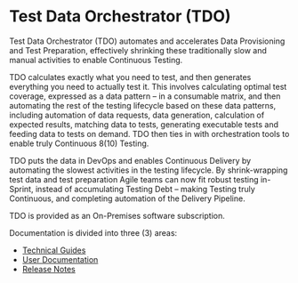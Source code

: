 # Test Data Orchestrator (TDO)

Test Data Orchestrator (TDO) automates and accelerates Data Provisioning and Test Preparation,  effectively shrinking these traditionally slow and manual activities to enable Continuous Testing.&#x20;

TDO calculates exactly what you need to test, and then generates everything you need to actually test it. This involves calculating optimal test coverage, expressed as a data pattern – in a consumable matrix, and then automating the rest of the testing lifecycle based on these data patterns, including automation of data requests, data generation, calculation of expected results, matching data to tests, generating executable tests and feeding data to tests on demand. TDO then ties in with orchestration tools to enable truly Continuous 8(10) Testing.&#x20;

TDO puts the data in DevOps and enables Continuous Delivery by automating the slowest activities in the testing lifecycle. By shrink-wrapping test data and test preparation Agile teams can now fit robust testing in-Sprint, instead of accumulating Testing Debt – making Testing truly Continuous, and completing automation of the Delivery Pipeline.&#x20;

TDO is provided as an On-Premises software subscription.

Documentation is divided into three (3) areas:

* [Technical Guides](technical-guides/)
* [User Documentation](user-documentation/)
* [Release Notes](release-notes.md)
